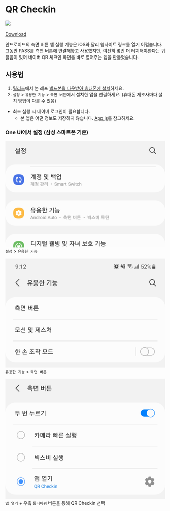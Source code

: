 # QR Checkin
![](https://img.shields.io/badge/-expo-lightgrey)

[Download](https://github.com/ShapeLayer/QR-Checkin/releases/download/1/qrcheckin-1bdc4cb2c0a240c880ea502778206085-signed.apk)

안드로이드의 측면 버튼 앱 실행 기능은 iOS와 달리 웹사이트 링크를 열기 어렵습니다. 그동안 PASS를 측면 버튼에 연결해놓고 사용했지만, 여전히 몇번 더 터치해야한다는 귀찮음이 있어 네이버 QR 체크인 화면을 바로 열어주는 앱을 만들었습니다.

## 사용법
1. [릴리즈](https://github.com/ShapeLayer/QR-Checkin)에서 본 레포 [빌드본을 다운받아 휴대폰에 설치](https://github.com/ShapeLayer/QR-Checkin/releases/download/1/qrcheckin-1bdc4cb2c0a240c880ea502778206085-signed.apk)하세요.
2. `설정` > `유용한 기능` > `측면 버튼`에서 설치한 앱을 연결하세요. (휴대폰 제조사마다 설치 방법이 다를 수 있음)

* 최초 실행 시 네이버 로그인이 필요합니다.
  * 본 앱은 어떤 정보도 저장하지 않습니다. [App.js](./App.js)를 참고하세요.

### One UI에서 설정 (삼성 스마트폰 기준)

![](./.github/step1.png)  
`설정` > `유용한 기능`

![](./.github/step2.png)  
`유용한 기능` > `측면 버튼`

![](./.github/step3.png)  
`앱 열기` + 우측 `톱니바퀴` 버튼을 통해 QR Checkin 선택